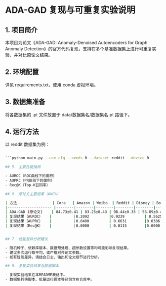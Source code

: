 # ADA-GAD 复现与可重复实验说明

## 1. 项目简介

本项目为论文《ADA-GAD: Anomaly-Denoised Autoencoders for Graph Anomaly Detection》的官方代码复现，支持在多个基准数据集上进行可重复实验，并对比原论文结果。

## 2. 环境配置

详见 requirements.txt，使用 conda 虚拟环境。

## 3. 数据集准备

将各数据集的 .pt 文件放置于 data/数据集名/数据集名.pt 路径下。

## 4. 运行方法

以 reddit 数据集为例：
```bash

```python main.py --use_cfg --seeds 0 --dataset reddit --device 0

## 5. 主要性能指标

- AUROC（ROC曲线下的面积）
- AUPRC（PR曲线下的面积）
- Rec@K（Top-K召回率）

## 6. 原论文主要结果（AUC%）

| 方法                | Cora   | Amazon | Weibo  | Reddit | Disney | Books  | Enron  |
|-------------------- |--------|--------|--------|--------|--------|--------|--------|
| ADA-GAD (原论文)    | 84.73±0.41 | 83.25±0.43 | 98.44±0.33 | 56.89±0.41 | 70.04±3.08 | 65.24±3.17 | 72.89±0.86 |
| 复现结果（AUROC）   |          |0.2092         |0.9239         | 0.5625        |         |         |         |
| 复现结果（AUPRC）   |          |0.0400         | 0.6631        |0.0386         |         |         |         |
| 复现结果（Rec@K）   |          |0.0000         | 0.0115        |0.0000         |         |         |         |


## 7. 性能差异分析建议

- 随机种子、依赖库版本、数据预处理、超参数设置等均可能影响复现结果。
- 建议多次运行取平均，或严格对齐论文参数。
- 如有性能差异，请结合日志、输出和论文细节进行分析。

## 8. 复现实验结果与数据脚本

- 复现实验结果在本README表格中。
- 数据集转换脚本、批量运行脚本等已包含在仓库中。
